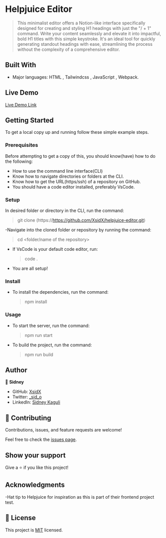 # Helpjuice Editor

> This minimalist editor offers a Notion-like interface specifically designed for creating and styling H1 headings with just the "/ + 1" command. Write your content seamlessly and elevate it into impactful, bold H1 titles with this simple keystroke. It's an ideal tool for quickly generating standout headings with ease, streamlining the process without the complexity of a comprehensive editor.

## Built With

- Major languages: HTML , Tailwindcss , JavaScript , Webpack.

## Live Demo

[Live Demo Link](https://helpjuice-editor.vercel.app/)

## Getting Started

To get a local copy up and running follow these simple example steps.

### Prerequisites

Before attempting to get a copy of this, you should know(have) how to do the following:

- How to use the command line interface(CLI)
- Know how to navigate directories or folders at the CLI.
- Know how to get the URL(https/ssh) of a repository on GitHub.
- You should have a code editor installed, preferably VsCode.

### Setup

In desired folder or directory in the CLI, run the command:

> git clone (https://https://github.com/XsidX/helpjuice-editor.git)

-Navigate into the cloned folder or repository by running the command:

> cd <folder/name of the repository>

- If VsCode is your default code editor, run:
  > code .
- You are all setup!

### Install

- To install the dependencies, run the command:
  > npm install

### Usage

- To start the server, run the command:

  > npm run start

- To build the project, run the command:
  > npm run build

## Author

👤 **Sidney**

- GitHub: [XsidX](https://github.com/XsidX)
- Twitter: [\_sid_o](https://twitter.com/_sid_o)
- LinkedIn: [Sidney Kaguli](https://www.linkedin.com/in/sidney-kaguli)

## 🤝 Contributing

Contributions, issues, and feature requests are welcome!

Feel free to check the [issues page](https://github.com/XsidX/helpjuice-editor/issues).

## Show your support

Give a ⭐️ if you like this project!

## Acknowledgments

-Hat tip to Helpjuice for inspiration as this is part of their frontend project test.

## 📝 License

This project is [MIT](./MIT.md) licensed.
